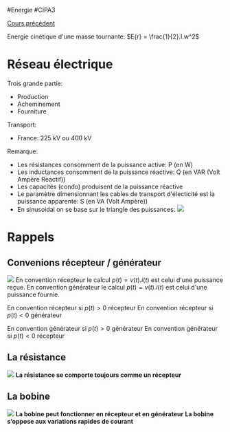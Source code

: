#Energie #CIPA3 

[Cours précédent](Energie%20Cours%202.md)

Energie cinétique d'une masse tournante: $E{r} = \frac{1}{2}.I.w^2$

# Réseau électrique
Trois grande partie: 
- Production
- Acheminement
- Fourniture

Transport:
- France: 225 kV ou 400 kV

Remarque:
- Les résistances consomment de la puissance active: P (en W)
- Les inductances consomment de la puissance réactive: Q (en VAR (Volt Ampère Reactif))
- Les capacités (condo) produisent de la puissance réactive
- Le paramètre dimensionnant les cables de transport d'électicité est la puissance apparente: S (en VA (Volt Ampère))
- En sinusoidal on se base sur le triangle des puissances:
![](https://i0.wp.com/www.lokelect-engineering.com/wp-content/uploads/2021/02/triangle-des-puissances.jpg?resize=579%2C381&ssl=1)

# Rappels
## Convenions récepteur / générateur
![](https://encrypted-tbn0.gstatic.com/images?q=tbn:ANd9GcRaswJYuUxjKaeEcIDYWbaOqSamAGQROIr2kQ&s)
En convention récepteur le calcul $p(t) = v(t).i(t)$ est celui d'une puissance reçue.
En convention générateur le calcul $p(t) = v(t).i(t)$ est celui d'une puissance fournie.

En convention récepteur si $p(t) > 0$ récepteur
En convention récepteur si $p(t) < 0$ générateur

En convention générateur si $p(t) > 0$ générateur
En convention générateur si $p(t) < 0$ récepteur

## La résistance
![](https://cdn.breizhhardware.fr/FAKA3/PAkOCURe56.png/raw)
**La résistance se comporte toujours comme un récepteur**
## La bobine
![](https://cdn.breizhhardware.fr/FAKA3/sEKotUsA23.png/raw)
**La bobine peut fonctionner en récepteur et en générateur**
**La bobine s’oppose aux variations rapides de courant**
